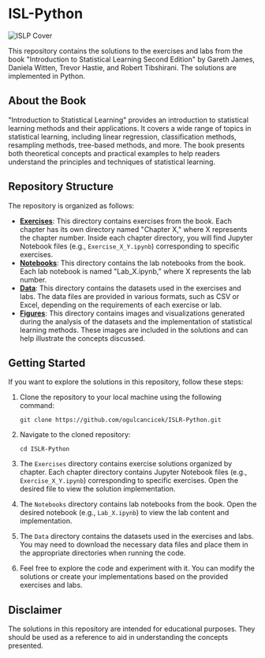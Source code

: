 # ISL-Python


![ISLP Cover](https://images.squarespace-cdn.com/content/v1/5ff2adbe3fe4fe33db902812/8b373fbe-d1b4-4351-b803-0d3cd5bba1b0/ISLP_cover.png?format=750w)


This repository contains the solutions to the exercises and labs from the book "Introduction to Statistical Learning Second Edition" by Gareth James, Daniela Witten, Trevor Hastie, and Robert Tibshirani. The solutions are implemented in Python.

## About the Book
"Introduction to Statistical Learning" provides an introduction to statistical learning methods and their applications. It covers a wide range of topics in statistical learning, including linear regression, classification methods, resampling methods, tree-based methods, and more. The book presents both theoretical concepts and practical examples to help readers understand the principles and techniques of statistical learning.

## Repository Structure
The repository is organized as follows:

- **[Exercises](https://github.com/ogulcancicek/ISLR-Python/tree/main/Exercises)**: This directory contains exercises from the book. Each chapter has its own directory named "Chapter X," where X represents the chapter number. Inside each chapter directory, you will find Jupyter Notebook files (e.g., `Exercise_X_Y.ipynb`) corresponding to specific exercises.
- **[Notebooks](https://github.com/ogulcancicek/ISLR-Python/tree/main/Notebooks)**: This directory contains the lab notebooks from the book. Each lab notebook is named "Lab_X.ipynb," where X represents the lab number.
- **[Data](https://github.com/ogulcancicek/ISLR-Python/tree/main/data)**: This directory contains the datasets used in the exercises and labs. The data files are provided in various formats, such as CSV or Excel, depending on the requirements of each exercise or lab.
- **[Figures](https://github.com/ogulcancicek/ISLR-Python/tree/main/figures)**: This directory contains images and visualizations generated during the analysis of the datasets and the implementation of statistical learning methods. These images are included in the solutions and can help illustrate the concepts discussed.

## Getting Started
If you want to explore the solutions in this repository, follow these steps:

1. Clone the repository to your local machine using the following command:
   ```
   git clone https://github.com/ogulcancicek/ISLR-Python.git
   ```

2. Navigate to the cloned repository:
   ```
   cd ISLR-Python
   ```

3. The `Exercises` directory contains exercise solutions organized by chapter. Each chapter directory contains Jupyter Notebook files (e.g., `Exercise_X_Y.ipynb`) corresponding to specific exercises. Open the desired file to view the solution implementation.

4. The `Notebooks` directory contains lab notebooks from the book. Open the desired notebook (e.g., `Lab_X.ipynb`) to view the lab content and implementation.

5. The `Data` directory contains the datasets used in the exercises and labs. You may need to download the necessary data files and place them in the appropriate directories when running the code.

6. Feel free to explore the code and experiment with it. You can modify the solutions or create your implementations based on the provided exercises and labs.

## Disclaimer
The solutions in this repository are intended for educational purposes. They should be used as a reference to aid in understanding the concepts presented.

